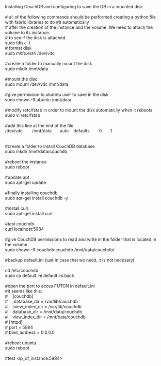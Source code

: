 <html>
<head>
<meta content="text/html; charset=ISO-8859-1"
http-equiv="content-type">
<title></title>
</head>
<body>
Installing CouchDB and configuring to save the DB in a mounted disk<br>
<br>
# all of the following commands should be performed creating a python
file with fabric libraries to do #it automatically<br>
# after the creation of the instance and the volume. We need to attach
the volume to its instance.<br>
# to see if the disk is attached<br>
sudo fdisk -l <br>
# format disk<br>
sudo mkfs.ext4 /dev/vdc<br>
<br>
#create a folder to manually mount the disk<br>
sudo mkdir /mnt/data<br>
<br>
#mount the disc<br>
sudo mount /dev/vdc /mnt/data<br>
<br>
#give permission to ubutntu user to save in the disk<br>
sudo chown -R ubuntu /mnt/data<br>
<br>
#modify /etc/fstab in order to mount the disk automaticlly when it
reboots<br>
sudo vi /etc/fstab<br>
<br>
#add this line at the end of the file<br>
/dev/vdc&nbsp;&nbsp;&nbsp;&nbsp;&nbsp;&nbsp;&nbsp;
/mnt/data&nbsp;&nbsp;&nbsp;&nbsp;&nbsp;&nbsp; auto&nbsp;&nbsp;&nbsp;
defaults&nbsp;&nbsp;&nbsp;&nbsp;&nbsp;&nbsp;&nbsp;
0&nbsp;&nbsp;&nbsp;&nbsp;&nbsp;&nbsp; 1<br>
<br>
<br>
#create a folder to install CouchDB database<br>
sudo mkdir /mnt/data/couchdb<br>
<br>
#reboot the instance<br>
sudo reboot<br>
<br>
#update apt<br>
sudo apt-get update<br>
<br>
#finally installing couchdb<br>
sudo apt-get install couchdb -y<br>
<br>
#install curl:<br>
sudo apt-get install curl<br>
<br>
#test couchdb<br>
curl localhost:5984<br>
<br>
#give CouchDB permissions to read and write in the folder that is
located in the volume<br>
sudo chown -R couchdb:couchdb /mnt/data/couchdb/<br>
<br>
#backup default.ini (just in case that we need, it is not necesary)<br>
<br>
cd /etc/couchdb<br>
sudo cp default.ini default.ini.back<br>
<br>
#open the port to acces FUTON in default.ini<br>
#it seems like this:<br>
#&nbsp;&nbsp;&nbsp; [couchdb]<br>
#&nbsp;&nbsp;&nbsp; ;database_dir = /var/lib/couchdb<br>
#&nbsp;&nbsp;&nbsp; ;view_index_dir = /var/lib/couchdb<br>
#&nbsp;&nbsp;&nbsp; database_dir = /mnt/data/couchdb<br>
#&nbsp;&nbsp;&nbsp; view_index_dir = /mnt/data/couchdb<br>
# [httpd]<br>
# port = 5984<br>
# bind_address = 0.0.0.0<br>
<br>
#reboot ubuntu<br>
sudo reboot<br>
<br>
#test &lt;ip_of_instance:5984&gt;<br>
<br>
</body>
</html>

